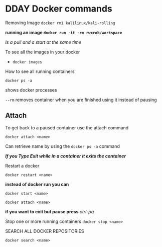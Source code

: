 # DDAY Docker commands 

 Removing Image  `docker rmi kalilinux/kali-rolling`

**running an image `docker run -it -rm rwxrob/workspace`**

*Is a pull and a start at the same time*

To see all the images in your docker 

*  `docker images`

How to see all running containers

`docker ps -a`

shows docker processes 

`--rm` removes container when you are finished using it instead of pausing

## Attach 

To get back to a paused container use the attach command 

`docker attach <name>`

Can retrieve name by using the `docker ps -a` command

***If you Type Exit while in a container it exits the container***

Restart a docker

`docker restart <name>`

**instead of docker run you can**

`docker start <name>`

`docker attach <name>`

**if you want to exit but pause press** *ctrl-pq*


Stop one or more running containers
`docker stop <name>`

SEARCH ALL DOCKER REPOSITORIES

`docker search <name>`

